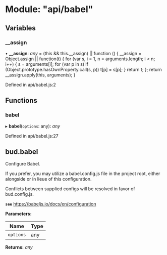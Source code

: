 # Module: "api/babel"

## Variables

###  __assign

• **__assign**: *any* = (this && this.__assign) || function () {
    __assign = Object.assign || function(t) {
        for (var s, i = 1, n = arguments.length; i < n; i++) {
            s = arguments[i];
            for (var p in s) if (Object.prototype.hasOwnProperty.call(s, p))
                t[p] = s[p];
        }
        return t;
    };
    return __assign.apply(this, arguments);
}

Defined in api/babel.js:2

## Functions

###  babel

▸ **babel**(`options`: any): *any*

Defined in api/babel.js:27

## bud.babel

Configure Babel.

If you prefer, you may utilize a babel.config.js file in the project root,
either alongside or in lieue of this configuration.

Conflicts between supplied configs will be resolved in favor of bud.config.js.

**`see`** https://babeljs.io/docs/en/configuration

**Parameters:**

Name | Type |
------ | ------ |
`options` | any |

**Returns:** *any*
